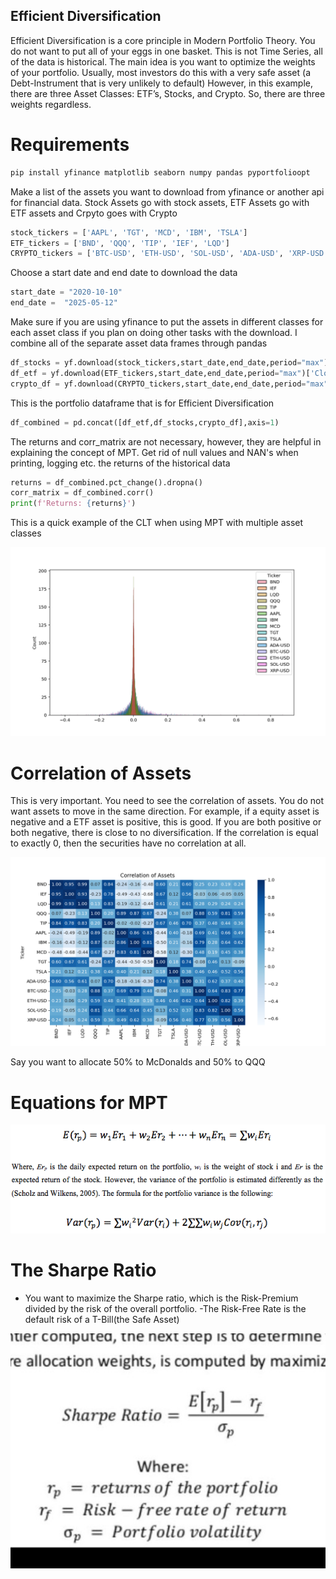 ## Efficient Diversification ##
Efficient Diversification is a core principle in Modern Portfolio Theory. You do not want to put all of your eggs in one basket. This is not Time Series, all of the data is historical. The main idea is you want to optimize the weights of your portfolio. Usually, most investors do this with a very safe asset (a Debt-Instrument that is very unlikely to default) However, in this example, there are three Asset Classes: ETF’s, Stocks, and Crypto. So, there are three weights regardless.

# Requirements
```bash
pip install yfinance matplotlib seaborn numpy pandas pyportfolioopt
```




Make a list of the assets you want to download from yfinance or another api for financial data. Stock Assets go with stock assets, ETF Assets go with ETF assets and Crpyto goes with Crypto
```python
stock_tickers = ['AAPL', 'TGT', 'MCD', 'IBM', 'TSLA']
ETF_tickers = ['BND', 'QQQ', 'TIP', 'IEF', 'LQD']
CRYPTO_tickers = ['BTC-USD', 'ETH-USD', 'SOL-USD', 'ADA-USD', 'XRP-USD']
```

Choose a start date and end date to download the data
```python
start_date = "2020-10-10"
end_date =  "2025-05-12"
```
Make sure if you are using yfinance to put the assets in different classes for each asset class if you plan on doing other tasks with the download. I combine all of the separate asset data frames through pandas
```python
df_stocks = yf.download(stock_tickers,start_date,end_date,period="max")['Close']
df_etf = yf.download(ETF_tickers,start_date,end_date,period="max")['Close']
crypto_df = yf.download(CRYPTO_tickers,start_date,end_date,period="max")['Close']
```
This is the portfolio dataframe that is for Efficient Diversification
```python
df_combined = pd.concat([df_etf,df_stocks,crypto_df],axis=1)
```
The returns and corr_matrix are not necessary, however, they are helpful in explaining the concept of MPT. Get rid of null values and NAN's when printing, logging etc. the returns of the historical data
```python
returns = df_combined.pct_change().dropna()
corr_matrix = df_combined.corr()
print(f'Returns: {returns}')
```
This is a quick example of the CLT when using MPT with multiple asset classes

![Central Limit Theorm Returns](images/clt_returns.png)

# Correlation of Assets
This is very important. You need to see the correlation of assets. You do not want assets to move in the same direction. For example, if a equity asset is negative and a ETF asset is positive, this is good. If you are both positive or both negative, there is close to no diversification. If the correlation is equal to exactly 0, then the securities have no correlation at all.

![HeatMap of Assets](images\correlation_heatmap_assets.png)

Say you want to allocate 50% to McDonalds and 50% to QQQ
# Equations for MPT

![Equations for MPT](images\equations.png)

# The Sharpe Ratio
- You want to maximize the Sharpe ratio, which is the Risk-Premium divided by the risk of the overall portfolio.
-The Risk-Free Rate is the default risk of a T-Bill(the Safe Asset)

![Sharpe Ratio Equation](images\sharpe_ratio.jpg)















